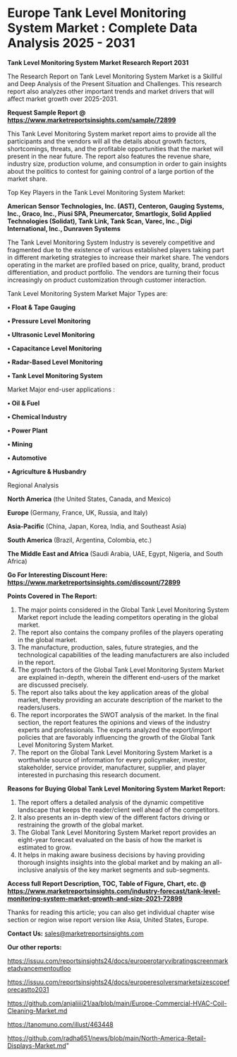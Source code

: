 # Europe Tank Level Monitoring System Market : Complete Data Analysis 2025 - 2031

<strong>Tank Level Monitoring System Market Research Report 2031</strong>

The Research Report on Tank Level Monitoring System Market is a Skillful and Deep Analysis of the Present Situation and Challenges. This research report also analyzes other important trends and market drivers that will affect market growth over 2025-2031.

<strong>Request Sample Report @ <a href=https://www.marketreportsinsights.com/sample/72899>https://www.marketreportsinsights.com/sample/72899</a></strong>

This Tank Level Monitoring System market report aims to provide all the participants and the vendors will all the details about growth factors, shortcomings, threats, and the profitable opportunities that the market will present in the near future. The report also features the revenue share, industry size, production volume, and consumption in order to gain insights about the politics to contest for gaining control of a large portion of the market share.

Top Key Players in the Tank Level Monitoring System Market:

<strong>American Sensor Technologies, Inc. (AST), Centeron, Gauging Systems, Inc., Graco, Inc., Piusi SPA, Pneumercator, Smartlogix, Solid Applied Technologies (Solidat), Tank Link, Tank Scan, Varec, Inc., Digi International, Inc., Dunraven Systems</strong>

The Tank Level Monitoring System Industry is severely competitive and fragmented due to the existence of various established players taking part in different marketing strategies to increase their market share. The vendors operating in the market are profiled based on price, quality, brand, product differentiation, and product portfolio. The vendors are turning their focus increasingly on product customization through customer interaction.

Tank Level Monitoring System Market Major Types are:

<strong>• Float & Tape Gauging

• Pressure Level Monitoring

• Ultrasonic Level Monitoring

• Capacitance Level Monitoring

• Radar-Based Level Monitoring

• Tank Level Monitoring System</strong>

Market Major end-user applications :

<strong>• Oil & Fuel

• Chemical Industry

• Power Plant

• Mining

• Automotive

• Agriculture & Husbandry</strong>

Regional Analysis

</u><strong><b>North America</b></strong> (the United States, Canada, and Mexico)

<strong><b>Europe </b></strong>(Germany, France, UK, Russia, and Italy)

<strong><b>Asia-Pacific</b></strong> (China, Japan, Korea, India, and Southeast Asia)

<strong><b>South America</b></strong> (Brazil, Argentina, Colombia, etc.)

<strong><b>The Middle East and Africa</b></strong> (Saudi Arabia, UAE, Egypt, Nigeria, and South Africa)

<strong>Go For Interesting Discount Here: <a href=https://www.marketreportsinsights.com/discount/72899>https://www.marketreportsinsights.com/discount/72899</a></strong>

<strong>Points Covered in The Report:</strong>
<ol>
  <li>The major points considered in the Global Tank Level Monitoring System Market report include the leading competitors operating in the global market.</li>
  <li>The report also contains the company profiles of the players operating in the global market.</li>
  <li>The manufacture, production, sales, future strategies, and the technological capabilities of the leading manufacturers are also included in the report.</li>
  <li>The growth factors of the Global Tank Level Monitoring System Market are explained in-depth, wherein the different end-users of the market are discussed precisely.</li>
  <li>The report also talks about the key application areas of the global market, thereby providing an accurate description of the market to the readers/users.</li>
  <li>The report incorporates the SWOT analysis of the market. In the final section, the report features the opinions and views of the industry experts and professionals. The experts analyzed the export/import policies that are favorably influencing the growth of the Global Tank Level Monitoring System Market.</li>
  <li>The report on the Global Tank Level Monitoring System Market is a worthwhile source of information for every policymaker, investor, stakeholder, service provider, manufacturer, supplier, and player interested in purchasing this research document.</li>
</ol>
<strong>Reasons for Buying Global Tank Level Monitoring System Market Report:</strong>

<ol>
  <li>The report offers a detailed analysis of the dynamic competitive landscape that keeps the reader/client well ahead of the competitors.</li>
  <li>It also presents an in-depth view of the different factors driving or restraining the growth of the global market.</li>
  <li>The Global Tank Level Monitoring System Market report provides an eight-year forecast evaluated on the basis of how the market is estimated to grow.</li>
  <li>It helps in making aware business decisions by having providing thorough insights insights into the global market and by making an all-inclusive analysis of the key market segments and sub-segments.</li>
</ol>
<strong>Access full Report Description, TOC, Table of Figure, Chart, etc. @ <a href=https://www.marketreportsinsights.com/industry-forecast/tank-level-monitoring-system-market-growth-and-size-2021-72899>https://www.marketreportsinsights.com/industry-forecast/tank-level-monitoring-system-market-growth-and-size-2021-72899</a></strong>


Thanks for reading this article; you can also get individual chapter wise section or region wise report version like Asia, United States, Europe.

<strong>Contact Us:</strong>
sales@marketreportsinsights.com

<strong>Our other reports:</strong>

<a href=https://issuu.com/reportsinsights24/docs/europerotaryvibratingscreenmarketadvancementoutloo>https://issuu.com/reportsinsights24/docs/europerotaryvibratingscreenmarketadvancementoutloo</a>

<a href=https://issuu.com/reportsinsights24/docs/europeresolversmarketsizescopeforecastto2031>https://issuu.com/reportsinsights24/docs/europeresolversmarketsizescopeforecastto2031</a>

<a href=https://github.com/anjaliiii21/aa/blob/main/Europe-Commercial-HVAC-Coil-Cleaning-Market.md>https://github.com/anjaliiii21/aa/blob/main/Europe-Commercial-HVAC-Coil-Cleaning-Market.md</a>

<a href=https://tanomuno.com/illust/463448>https://tanomuno.com/illust/463448</a>

<a href=https://github.com/radha651/news/blob/main/North-America-Retail-Displays-Market.md>https://github.com/radha651/news/blob/main/North-America-Retail-Displays-Market.md</a>"
